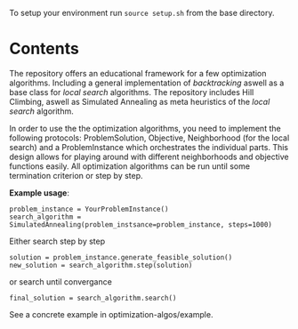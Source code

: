 To setup your environment run `source setup.sh` from the base directory.

# Contents
The repository offers an educational framework for a few optimization algorithms.
Including a general implementation of _backtracking_ aswell as a base class for _local search_ algorithms. The repository includes Hill Climbing, aswell as Simulated Annealing as meta heuristics of the _local search_ algorithm.

In order to use the the optimization algorithms, you need to implement the following protocols: ProblemSolution, Objective, Neighborhood (for the local search) and a ProblemInstance which orchestrates the individual parts.
This design allows for playing around with different neighborhoods and objective functions easily.
All optimization algorithms can be run until some termination criterion or step by step.

**Example usage**:
```
problem_instance = YourProblemInstance()
search_algorithm = SimulatedAnnealing(problem_instsance=problem_instance, steps=1000)
```

Either search step by step
```
solution = problem_instance.generate_feasible_solution()
new_solution = search_algorithm.step(solution)
```
or search until convergance
```
final_solution = search_algorithm.search()
```

See a concrete example in optimization-algos/example.
